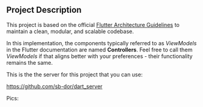 ## Project Description

This project is based on the
official [Flutter Architecture Guidelines](https://docs.flutter.dev/app-architecture)
to maintain a clean, modular, and scalable codebase.

In this implementation, the components typically referred to as *ViewModels* in the Flutter
documentation are named **Controllers**. Feel free to call them *ViewModels* if that aligns better
with your preferences - their functionality remains the same.


This is the the server for this project that you can use:

https://github.com/sb-dor/dart_server


Pics:


